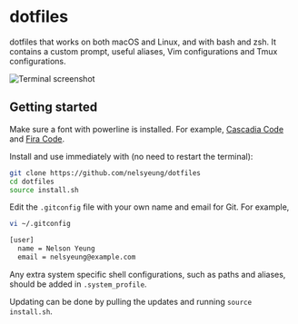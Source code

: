 # dotfiles

dotfiles that works on both macOS and Linux, and with bash and zsh. It contains
a custom prompt, useful aliases, Vim configurations and Tmux configurations.

![Terminal screenshot](../media/terminal.png?raw=true)

## Getting started

Make sure a font with powerline is installed. For example, [Cascadia
Code](https://github.com/microsoft/cascadia-code) and [Fira
Code](https://github.com/tonsky/FiraCode).

Install and use immediately with (no need to restart the terminal):

```sh
git clone https://github.com/nelsyeung/dotfiles
cd dotfiles
source install.sh
```

Edit the `.gitconfig` file with your own name and email for Git. For example,

```sh
vi ~/.gitconfig

[user]
  name = Nelson Yeung
  email = nelsyeung@example.com
```

Any extra system specific shell configurations, such as paths and aliases,
should be added in `.system_profile`.

Updating can be done by pulling the updates and running `source install.sh`.
